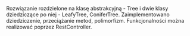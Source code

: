 Rozwiązanie rozdzielone na klasę abstrakcyjną - Tree i dwie klasy dziedziczące po niej - LeafyTree, ConiferTree.
Zaimplementowano dziedziczenie, przeciążanie metod, polimorfizm.
Funkcjonalności można realizować poprzez RestController. 